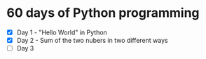 # 60 days of Python programming

- [x] Day 1 - "Hello World" in Python 
- [x] Day 2 - Sum of the two nubers in two different ways 
- [ ] Day 3
